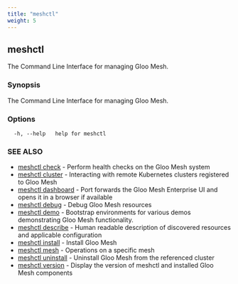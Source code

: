 ```yaml
---
title: "meshctl"
weight: 5
---
```

## meshctl

The Command Line Interface for managing Gloo Mesh.

### Synopsis

The Command Line Interface for managing Gloo Mesh.

### Options

```
  -h, --help   help for meshctl
```

### SEE ALSO

* [meshctl check](../meshctl_check)	 - Perform health checks on the Gloo Mesh system
* [meshctl cluster](../meshctl_cluster)	 - Interacting with remote Kubernetes clusters registered to Gloo Mesh
* [meshctl dashboard](../meshctl_dashboard)	 - Port forwards the Gloo Mesh Enterprise UI and opens it in a browser if available
* [meshctl debug](../meshctl_debug)	 - Debug Gloo Mesh resources
* [meshctl demo](../meshctl_demo)	 - Bootstrap environments for various demos demonstrating Gloo Mesh functionality.
* [meshctl describe](../meshctl_describe)	 - Human readable description of discovered resources and applicable configuration
* [meshctl install](../meshctl_install)	 - Install Gloo Mesh
* [meshctl mesh](../meshctl_mesh)	 - Operations on a specific mesh
* [meshctl uninstall](../meshctl_uninstall)	 - Uninstall Gloo Mesh from the referenced cluster
* [meshctl version](../meshctl_version)	 - Display the version of meshctl and installed Gloo Mesh components

